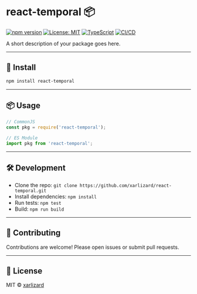 # react-temporal 📦

[![npm version](https://badge.fury.io/js/react-temporal.svg)](https://badge.fury.io/js/react-temporal)
[![License: MIT](https://img.shields.io/badge/License-MIT-yellow.svg)](https://opensource.org/licenses/MIT)
[![TypeScript](https://img.shields.io/badge/TypeScript-Ready-blue.svg)](https://www.typescriptlang.org/)
[![CI/CD](https://github.com/xarlizard/react-temporal/actions/workflows/publish.yml/badge.svg)](https://github.com/xarlizard/react-temporal/actions/workflows/publish.yml)

A short description of your package goes here.

---

## 🚀 Install

```bash
npm install react-temporal
```

---

## 📦 Usage

```js
// CommonJS
const pkg = require('react-temporal');

// ES Module
import pkg from 'react-temporal';
```

---

## 🛠️ Development

- Clone the repo: `git clone https://github.com/xarlizard/react-temporal.git`
- Install dependencies: `npm install`
- Run tests: `npm test`
- Build: `npm run build`

---

## 🤝 Contributing

Contributions are welcome! Please open issues or submit pull requests.

---

## 📄 License

MIT © [xarlizard](https://github.com/xarlizard)
